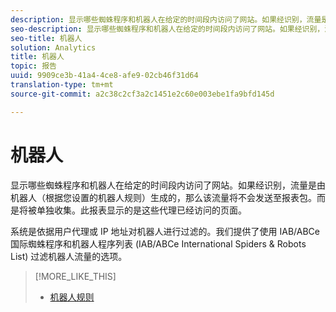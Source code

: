 ```yaml
---
description: 显示哪些蜘蛛程序和机器人在给定的时间段内访问了网站。如果经识别，流量是由机器人（根据您设置的机器人规则）生成的，那么该流量将不会发送至报表包。而是将被单独收集。此报表显示的是这些代理已经访问的页面。
seo-description: 显示哪些蜘蛛程序和机器人在给定的时间段内访问了网站。如果经识别，流量是由机器人（根据您设置的机器人规则）生成的，那么该流量将不会发送至报表包。而是将被单独收集。此报表显示的是这些代理已经访问的页面。
seo-title: 机器人
solution: Analytics
title: 机器人
topic: 报告
uuid: 9909ce3b-41a4-4ce8-afe9-02cb46f31d64
translation-type: tm+mt
source-git-commit: a2c38c2cf3a2c1451e2c60e003ebe1fa9bfd145d

---
```



# 机器人

显示哪些蜘蛛程序和机器人在给定的时间段内访问了网站。如果经识别，流量是由机器人（根据您设置的机器人规则）生成的，那么该流量将不会发送至报表包。而是将被单独收集。此报表显示的是这些代理已经访问的页面。

系统是依据用户代理或 IP 地址对机器人进行过滤的。我们提供了使用 IAB/ABCe 国际蜘蛛程序和机器人程序列表 (IAB/ABCe International Spiders &amp; Robots List) 过滤机器人流量的选项。

>[!MORE_LIKE_THIS]
>
>* [机器人规则](https://marketing.adobe.com/resources/help/en_US/admin/c_bot_rules.html)

